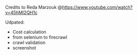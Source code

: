 Credits to Reda Marzouk @https://www.youtube.com/watch?v=45hMI2QH1c 

Udpated:
- Cost calculation
- from selenium to firecrawl
- crawl validation
- screenshot
  
